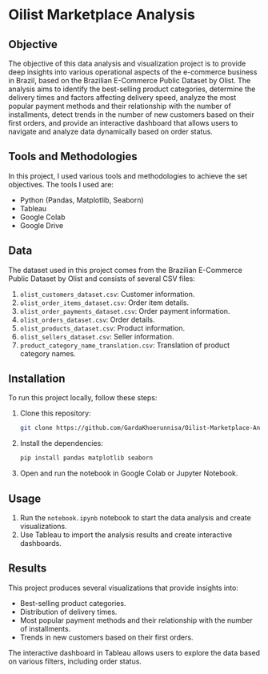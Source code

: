 # Oilist Marketplace Analysis

## Objective

The objective of this data analysis and visualization project is to provide deep insights into various operational aspects of the e-commerce business in Brazil, based on the Brazilian E-Commerce Public Dataset by Olist. The analysis aims to identify the best-selling product categories, determine the delivery times and factors affecting delivery speed, analyze the most popular payment methods and their relationship with the number of installments, detect trends in the number of new customers based on their first orders, and provide an interactive dashboard that allows users to navigate and analyze data dynamically based on order status.

## Tools and Methodologies

In this project, I used various tools and methodologies to achieve the set objectives. The tools I used are:

- Python (Pandas, Matplotlib, Seaborn)
- Tableau
- Google Colab
- Google Drive

## Data

The dataset used in this project comes from the Brazilian E-Commerce Public Dataset by Olist and consists of several CSV files:

1. `olist_customers_dataset.csv`: Customer information.
2. `olist_order_items_dataset.csv`: Order item details.
3. `olist_order_payments_dataset.csv`: Order payment information.
4. `olist_orders_dataset.csv`: Order details.
5. `olist_products_dataset.csv`: Product information.
6. `olist_sellers_dataset.csv`: Seller information.
7. `product_category_name_translation.csv`: Translation of product category names.

## Installation

To run this project locally, follow these steps:

1. Clone this repository:
    ```sh
    git clone https://github.com/GardaKhoerunnisa/Oilist-Marketplace-Analysis.git
    ```

2. Install the dependencies:
    ```sh
    pip install pandas matplotlib seaborn
    ```

3. Open and run the notebook in Google Colab or Jupyter Notebook.

## Usage

1. Run the `notebook.ipynb` notebook to start the data analysis and create visualizations.
2. Use Tableau to import the analysis results and create interactive dashboards.

## Results

This project produces several visualizations that provide insights into:

- Best-selling product categories.
- Distribution of delivery times.
- Most popular payment methods and their relationship with the number of installments.
- Trends in new customers based on their first orders.

The interactive dashboard in Tableau allows users to explore the data based on various filters, including order status.
